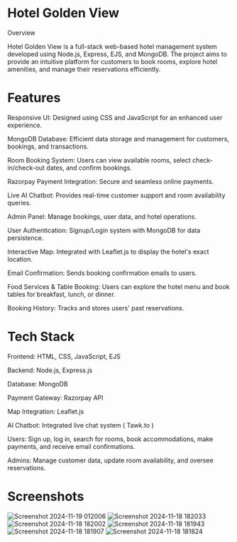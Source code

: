 # Hotel Golden View

Overview

Hotel Golden View is a full-stack web-based hotel management system developed using Node.js, Express, EJS, and MongoDB. The project aims to provide an intuitive platform for customers to book rooms, explore hotel amenities, and manage their reservations efficiently.

# Features

Responsive UI: Designed using CSS and JavaScript for an enhanced user experience.

MongoDB Database: Efficient data storage and management for customers, bookings, and transactions.

Room Booking System: Users can view available rooms, select check-in/check-out dates, and confirm bookings.

Razorpay Payment Integration: Secure and seamless online payments.

Live AI Chatbot: Provides real-time customer support and room availability queries.

Admin Panel: Manage bookings, user data, and hotel operations.

User Authentication: Signup/Login system with MongoDB for data persistence.

Interactive Map: Integrated with Leaflet.js to display the hotel's exact location.

Email Confirmation: Sends booking confirmation emails to users.

Food Services & Table Booking: Users can explore the hotel menu and book tables for breakfast, lunch, or dinner.

Booking History: Tracks and stores users' past reservations.

# Tech Stack

Frontend: HTML, CSS, JavaScript, EJS

Backend: Node.js, Express.js

Database: MongoDB

Payment Gateway: Razorpay API

Map Integration: Leaflet.js

AI Chatbot: Integrated live chat system ( Tawk.to )

Users: Sign up, log in, search for rooms, book accommodations, make payments, and receive email confirmations.

Admins: Manage customer data, update room availability, and oversee reservations.

# Screenshots

![Screenshot 2024-11-19 012006](https://github.com/user-attachments/assets/48a72e26-e8f6-420c-84e9-80ca0d657dfe)
![Screenshot 2024-11-18 182033](https://github.com/user-attachments/assets/ae319400-54ce-4670-aa8a-96bf7305b22a)
![Screenshot 2024-11-18 182002](https://github.com/user-attachments/assets/b51aa602-4e5d-4000-9eac-c4ff9cb272f7)
![Screenshot 2024-11-18 181943](https://github.com/user-attachments/assets/881e675b-7c0a-45cd-83e0-c278c09f5353)
![Screenshot 2024-11-18 181907](https://github.com/user-attachments/assets/5c04b5cf-097c-404a-b43d-5cf2918b0d07)
![Screenshot 2024-11-18 181824](https://github.com/user-attachments/assets/7bdcf758-ecc1-41e2-8a61-c498f98e322c)




